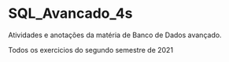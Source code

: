 # SQL_Avancado_4s
Atividades e anotações da matéria de Banco de Dados avançado.


Todos os exercicios do segundo semestre de 2021
